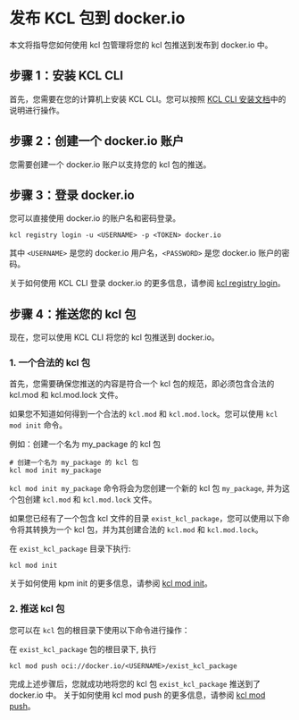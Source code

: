 # 发布 KCL 包到 docker.io

本文将指导您如何使用 kcl 包管理将您的 kcl 包推送到发布到 docker.io 中。

## 步骤 1：安装 KCL CLI

首先，您需要在您的计算机上安装 KCL CLI。您可以按照 [KCL CLI 安装文档](https://kcl-lang.io/zh-CN/docs/user_docs/getting-started/install)中的说明进行操作。

## 步骤 2：创建一个 docker.io 账户

您需要创建一个 docker.io 账户以支持您的 kcl 包的推送。

## 步骤 3：登录 docker.io

您可以直接使用 docker.io 的账户名和密码登录。

```shell
kcl registry login -u <USERNAME> -p <TOKEN> docker.io
```

其中 `<USERNAME>` 是您的 docker.io 用户名，`<PASSWORD>` 是您 docker.io 账户的密码。

关于如何使用 KCL CLI 登录 docker.io 的更多信息，请参阅 [kcl registry login](https://kcl-lang.io/zh-CN/docs/tools/cli/package-management/command-reference/login)。

## 步骤 4：推送您的 kcl 包

现在，您可以使用 KCL CLI 将您的 kcl 包推送到 docker.io。

### 1. 一个合法的 kcl 包

首先，您需要确保您推送的内容是符合一个 kcl 包的规范，即必须包含合法的 kcl.mod 和 kcl.mod.lock 文件。

如果您不知道如何得到一个合法的 `kcl.mod` 和 `kcl.mod.lock`。您可以使用 `kcl mod init` 命令。

例如：创建一个名为 my_package 的 kcl 包

```shell
# 创建一个名为 my_package 的 kcl 包
kcl mod init my_package
```

`kcl mod init my_package` 命令将会为您创建一个新的 kcl 包 `my_package`, 并为这个包创建 `kcl.mod` 和 `kcl.mod.lock` 文件。

如果您已经有了一个包含 kcl 文件的目录 `exist_kcl_package`，您可以使用以下命令将其转换为一个 kcl 包，并为其创建合法的 `kcl.mod` 和 `kcl.mod.lock`。

在 `exist_kcl_package` 目录下执行:

```shell
kcl mod init
```

关于如何使用 kpm init 的更多信息，请参阅 [kcl mod init](https://kcl-lang.io/zh-CN/docs/tools/cli/package-management/command-reference/init)。

### 2. 推送 kcl 包

您可以在 `kcl` 包的根目录下使用以下命令进行操作：

在 `exist_kcl_package` 包的根目录下, 执行

```shell
kcl mod push oci://docker.io/<USERNAME>/exist_kcl_package
```

完成上述步骤后，您就成功地将您的 kcl 包 `exist_kcl_package` 推送到了 docker.io 中。
关于如何使用 kcl mod push 的更多信息，请参阅 [kcl mod push](https://kcl-lang.io/zh-CN/docs/tools/cli/package-management/command-reference/push)。
